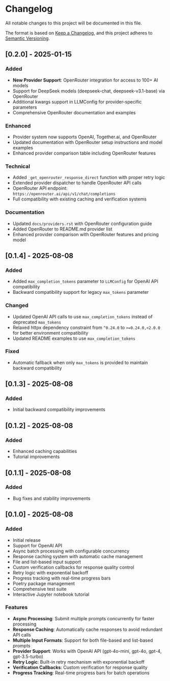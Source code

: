 # Changelog

All notable changes to this project will be documented in this file.

The format is based on [Keep a Changelog](https://keepachangelog.com/en/1.0.0/),
and this project adheres to [Semantic Versioning](https://semver.org/spec/v2.0.0.html).

## [0.2.0] - 2025-01-15

### Added
- **New Provider Support**: OpenRouter integration for access to 100+ AI models
- Support for DeepSeek models (deepseek-chat, deepseek-v3.1-base) via OpenRouter
- Additional kwargs support in LLMConfig for provider-specific parameters
- Comprehensive OpenRouter documentation and examples

### Enhanced
- Provider system now supports OpenAI, Together.ai, and OpenRouter
- Updated documentation with OpenRouter setup instructions and model examples
- Enhanced provider comparison table including OpenRouter features

### Technical
- Added `_get_openrouter_response_direct` function with proper retry logic
- Extended provider dispatcher to handle OpenRouter API calls
- OpenRouter API endpoint: `https://openrouter.ai/api/v1/chat/completions`
- Full compatibility with existing caching and verification systems

### Documentation
- Updated `docs/providers.rst` with OpenRouter configuration guide
- Added OpenRouter to README.md provider list
- Enhanced provider comparison with OpenRouter features and pricing model

## [0.1.4] - 2025-08-08

### Added
- Added `max_completion_tokens` parameter to `LLMConfig` for OpenAI API compatibility
- Backward compatibility support for legacy `max_tokens` parameter

### Changed
- Updated OpenAI API calls to use `max_completion_tokens` instead of deprecated `max_tokens`
- Relaxed httpx dependency constraint from `^0.24.0` to `>=0.24.0,<2.0.0` for better environment compatibility
- Updated README examples to use `max_completion_tokens`

### Fixed
- Automatic fallback when only `max_tokens` is provided to maintain backward compatibility

## [0.1.3] - 2025-08-08

### Added
- Initial backward compatibility improvements

## [0.1.2] - 2025-08-08

### Added
- Enhanced caching capabilities
- Tutorial improvements

## [0.1.1] - 2025-08-08

### Added
- Bug fixes and stability improvements

## [0.1.0] - 2025-08-08

### Added
- Initial release
- Support for OpenAI API
- Async batch processing with configurable concurrency
- Response caching system with automatic cache management
- File and list-based input support
- Custom verification callbacks for response quality control
- Retry logic with exponential backoff
- Progress tracking with real-time progress bars
- Poetry package management
- Comprehensive test suite
- Interactive Jupyter notebook tutorial

### Features
- **Async Processing**: Submit multiple prompts concurrently for faster processing
- **Response Caching**: Automatically cache responses to avoid redundant API calls
- **Multiple Input Formats**: Support for both file-based and list-based prompts
- **Provider Support**: Works with OpenAI API (gpt-4o-mini, gpt-4o, gpt-4, gpt-3.5-turbo)
- **Retry Logic**: Built-in retry mechanism with exponential backoff
- **Verification Callbacks**: Custom verification for response quality
- **Progress Tracking**: Real-time progress bars for batch operations